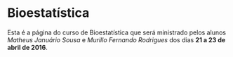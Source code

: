 # Bioestatística

Esta é a página do curso de Bioestatística que será ministrado pelos alunos _Matheus Januário Sousa_ e _Murillo Fernando Rodrigues_ dos dias **21 a 23 de abril de 2016**.
